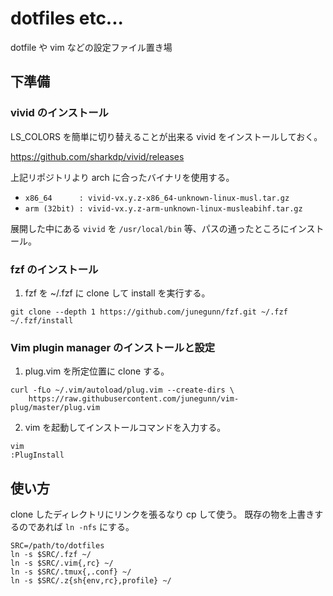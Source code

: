 # dotfiles etc...

dotfile や vim などの設定ファイル置き場

## 下準備
### vivid のインストール
LS_COLORS を簡単に切り替えることが出来る vivid をインストールしておく。

https://github.com/sharkdp/vivid/releases

上記リポジトリより arch に合ったバイナリを使用する。

- `x86_64      : vivid-vx.y.z-x86_64-unknown-linux-musl.tar.gz`
- `arm (32bit) : vivid-vx.y.z-arm-unknown-linux-musleabihf.tar.gz`

展開した中にある `vivid` を `/usr/local/bin` 等、パスの通ったところにインストール。

### fzf のインストール

1. fzf を ~/.fzf に clone して install を実行する。

```
git clone --depth 1 https://github.com/junegunn/fzf.git ~/.fzf
~/.fzf/install
```

### Vim plugin manager のインストールと設定

1. plug.vim を所定位置に clone する。

```
curl -fLo ~/.vim/autoload/plug.vim --create-dirs \
    https://raw.githubusercontent.com/junegunn/vim-plug/master/plug.vim
```

2. vim を起動してインストールコマンドを入力する。

```
vim
:PlugInstall
```

## 使い方

clone したディレクトリにリンクを張るなり cp して使う。
既存の物を上書きするのであれば `ln -nfs` にする。

```
SRC=/path/to/dotfiles
ln -s $SRC/.fzf ~/
ln -s $SRC/.vim{,rc} ~/
ln -s $SRC/.tmux{,.conf} ~/
ln -s $SRC/.z{sh{env,rc},profile} ~/
```


